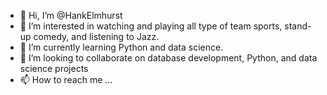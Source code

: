 - 👋 Hi, I’m @HankElmhurst
- 👀 I’m interested in watching and playing all type of team sports, stand-up comedy, and listening to Jazz.
- 🌱 I’m currently learning Python and data science.
- 💞️ I’m looking to collaborate on database development, Python, and data science projects
- 📫 How to reach me ...

<!---
HankElmhurst/HankElmhurst is a ✨ special ✨ repository because its `README.md` (this file) appears on your GitHub profile.
You can click the Preview link to take a look at your changes.
--->
